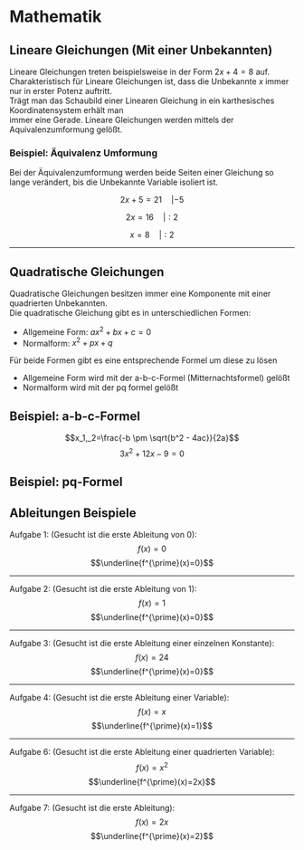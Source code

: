 # Mathematik

## Lineare Gleichungen (Mit einer Unbekannten)
Lineare Gleichungen treten beispielsweise in der Form $2x+4=8$ auf.  
Charakteristisch für Lineare Gleichungen ist, dass die Unbekannte $x$ immer nur in erster Potenz auftritt.  
Trägt man das Schaubild einer Linearen Gleichung in ein karthesisches Koordinatensystem erhält man  
immer eine Gerade. Lineare Gleichungen werden mittels der Aquivalenzumformung gelößt.

### Beispiel: Äquivalenz Umformung
Bei der Äquivalenzumformung werden beide Seiten einer Gleichung so lange verändert, bis die Unbekannte Variable isoliert ist.

$$2x+5=21\quad|-5$$  

$$2x=16\quad|:2$$  

$$x=8\quad|:2$$  


---

## Quadratische Gleichungen
Quadratische Gleichungen besitzen immer eine Komponente mit einer quadrierten Unbekannten.  
Die quadratische Gleichung gibt es in unterschiedlichen Formen:

- Allgemeine Form: $ax^2+bx+c=0$
- Normalform: $x^2+px+q$

Für beide Formen gibt es eine entsprechende Formel um diese zu lösen

- Allgemeine Form wird mit der a-b-c-Formel (Mitternachtsformel) gelößt
- Normalform wird mit der pq formel gelößt

## Beispiel: a-b-c-Formel

$$x_1,_2=\frac{-b \pm \sqrt{b^2 - 4ac}}{2a}$$
$$3x^2+12x-9=0$$


## Beispiel: pq-Formel


## Ableitungen Beispiele

Aufgabe 1: (Gesucht ist die erste Ableitung von 0):  
$$f(x)=0$$
$$\underline{f^{\prime}(x)=0}$$

---

Aufgabe 2: (Gesucht ist die erste Ableitung von 1):  
$$f(x)=1$$
$$\underline{f^{\prime}(x)=0}$$

---

Aufgabe 3: (Gesucht ist die erste Ableitung einer einzelnen Konstante):  
$$f(x)=24$$
$$\underline{f^{\prime}(x)=0}$$

---

Aufgabe 4: (Gesucht ist die erste Ableitung einer Variable):  
$$f(x)=x$$
$$\underline{f^{\prime}(x)=1}$$

---

Aufgabe 6: (Gesucht ist die erste Ableitung einer quadrierten Variable):  
$$f(x)=x^2$$
$$\underline{f^{\prime}(x)=2x}$$

---

Aufgabe 7: (Gesucht ist die erste Ableitung):  
$$f(x)=2x$$
$$\underline{f^{\prime}(x)=2}$$
